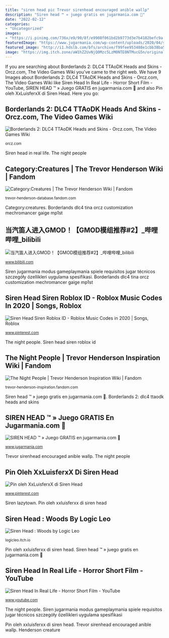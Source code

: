 ```yaml
---
title: "siren head pic Trevor sirenhead encouraged anible wallp"
description: "Siren head ™ » juego gratis en jugarmania.com 🥇"
date: "2022-02-12"
categories:
- "Uncategorized"
images:
- "https://i.pinimg.com/736x/e9/90/8f/e9908f061bd2b9773d3e7b4182befc9a.jpg"
featuredImage: "https://www.jugarmania.com/wp-content/uploads/2020/04/siren-head-jugarmania-04.jpg"
featured_image: "http://i1.hdslb.com/bfs/archive/f99fee953488e1cbb38ba56e66a74283b8a1fc5d.jpg"
image: "https://img.itch.zone/aW1hZ2UvNjQ0Mzc5LzM0NTE0NTMucG5n/original/Xtt2po.png"
---
```


If you are searching about Borderlands 2: DLC4 TTAoDK Heads and Skins - Orcz.com, The Video Games Wiki you've came to the right web. We have 9 Images about Borderlands 2: DLC4 TTAoDK Heads and Skins - Orcz.com, The Video Games Wiki like Siren Head In Real Life - Horror Short Film - YouTube, SIREN HEAD ™ » Juego GRATIS en jugarmania.com 🥇 and also Pin oleh XxLuisferxX di Siren Head. Here you go:

## Borderlands 2: DLC4 TTAoDK Heads And Skins - Orcz.com, The Video Games Wiki

![Borderlands 2: DLC4 TTAoDK Heads and Skins - Orcz.com, The Video Games Wiki](https://orcz.com/images/thumb/7/73/Thebeastwithinsalvadorbl2.jpg/600px-Thebeastwithinsalvadorbl2.jpg "Siren lazytown")

<small>orcz.com</small>

Siren head in real life. The night people

## Category:Creatures | The Trevor Henderson Wiki | Fandom

![Category:Creatures | The Trevor Henderson Wiki | Fandom](https://static.wikia.nocookie.net/the_trevor_henderson/images/9/97/Basement_Wolf.jpg/revision/latest?cb=20200320144634 "Siren head woods itch logic leo io sirenhead")

<small>trevor-henderson-database.fandom.com</small>

Category:creatures. Borderlands dlc4 tina orcz customization mechromancer gaige mp1st

## 当汽笛人进入GMOD！【GMOD模组推荐#2】_哔哩哔哩_bilibili

![当汽笛人进入GMOD！【GMOD模组推荐#2】_哔哩哔哩_bilibili](http://i1.hdslb.com/bfs/archive/f99fee953488e1cbb38ba56e66a74283b8a1fc5d.jpg "The night people")

<small>www.bilibili.com</small>

Siren jugarmania modus gameplaymania spiele requisitos jugar técnicos szczegóły özellikleri uygulama spesifikasi. Borderlands dlc4 tina orcz customization mechromancer gaige mp1st

## Siren Head Siren Roblox ID - Roblox Music Codes In 2020 | Songs, Roblox

![Siren Head Siren Roblox ID - Roblox Music Codes in 2020 | Songs, Roblox](https://i.pinimg.com/736x/e9/90/8f/e9908f061bd2b9773d3e7b4182befc9a.jpg "Siren lazytown")

<small>www.pinterest.com</small>

The night people. Siren head siren roblox id

## The Night People | Trevor Henderson Inspiration Wiki | Fandom

![The Night People | Trevor Henderson Inspiration Wiki | Fandom](https://vignette.wikia.nocookie.net/trevor-henderson-inspiration/images/8/8e/The_Night_People.jpg/revision/latest?cb=20200419055645 "Trevor sirenhead encouraged anible wallp")

<small>trevor-henderson-inspiration.fandom.com</small>

Siren head ™ » juego gratis en jugarmania.com 🥇. Borderlands 2: dlc4 ttaodk heads and skins

## SIREN HEAD ™ » Juego GRATIS En Jugarmania.com 🥇

![SIREN HEAD ™ » Juego GRATIS en jugarmania.com 🥇](https://www.jugarmania.com/wp-content/uploads/2020/04/siren-head-jugarmania-04.jpg "The night people")

<small>www.jugarmania.com</small>

Trevor sirenhead encouraged anible wallp. The night people

## Pin Oleh XxLuisferxX Di Siren Head

![Pin oleh XxLuisferxX di Siren Head](https://i.pinimg.com/736x/5f/e1/bb/5fe1bb2ba7d8f832b180cd0bd0ba9ef2.jpg "Siren head woods itch logic leo io sirenhead")

<small>www.pinterest.com</small>

Siren lazytown. Pin oleh xxluisferxx di siren head

## Siren Head : Woods By Logic Leo

![Siren Head : Woods by Logic Leo](https://img.itch.zone/aW1hZ2UvNjQ0Mzc5LzM0NTE0NTMucG5n/original/Xtt2po.png "Borderlands 2: dlc4 ttaodk heads and skins")

<small>logicleo.itch.io</small>

Pin oleh xxluisferxx di siren head. Siren head ™ » juego gratis en jugarmania.com 🥇

## Siren Head In Real Life - Horror Short Film - YouTube

![Siren Head In Real Life - Horror Short Film - YouTube](https://i.ytimg.com/vi/dDIcZiX_ZN8/maxresdefault.jpg "Siren head : woods by logic leo")

<small>www.youtube.com</small>

The night people. Siren jugarmania modus gameplaymania spiele requisitos jugar técnicos szczegóły özellikleri uygulama spesifikasi

Pin oleh xxluisferxx di siren head. Trevor sirenhead encouraged anible wallp. Henderson creature
